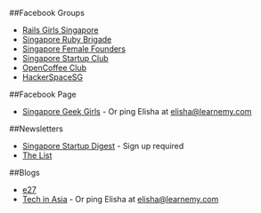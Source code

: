 ##Facebook Groups
* [Rails Girls Singapore](https://www.facebook.com/groups/railsgirlssingapore/)
* [Singapore Ruby Brigade](https://www.facebook.com/groups/singaporerubybrigade/)
* [Singapore Female Founders](https://www.facebook.com/groups/femalefounders/)
* [Singapore Startup Club](https://www.facebook.com/groups/Singaporestartupclub/)
* [OpenCoffee Club](https://www.facebook.com/groups/OpenCoffeeClubSG/)
* [HackerSpaceSG](https://www.facebook.com/groups/hackerspacesg/)

##Facebook Page
* [Singapore Geek Girls](https://www.facebook.com/SGGeekGirls) - Or ping Elisha at elisha@learnemy.com 

##Newsletters
* [Singapore Startup Digest](https://www.startupdigest.com/digests/singapore) - Sign up required
* [The List](http://thelist.sg/add-an-event/)

##Blogs
* [e27](http://e27.co/submit-an-event/)
* [Tech in Asia](http://www.techinasia.com/tech-startup-events/#form) - Or ping Elisha at elisha@learnemy.com 